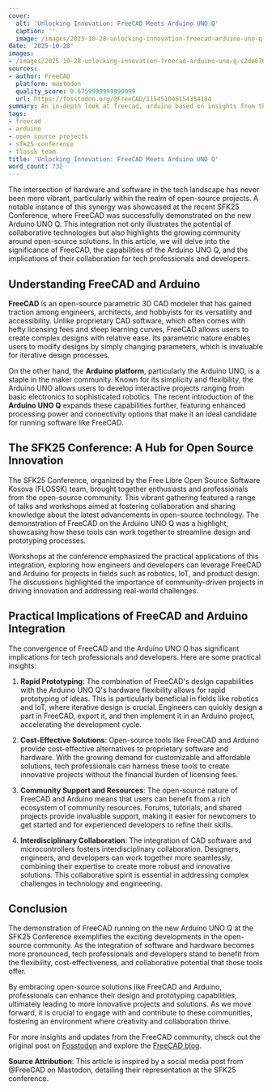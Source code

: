 ```yaml
---
cover:
  alt: 'Unlocking Innovation: FreeCAD Meets Arduino UNO Q'
  caption: ''
  image: /images/2025-10-28-unlocking-innovation-freecad-arduino-uno-q-c2de676d2f75.png
date: '2025-10-28'
images:
- /images/2025-10-28-unlocking-innovation-freecad-arduino-uno-q-c2de676d2f75-icon.png
sources:
- author: FreeCAD
  platform: mastodon
  quality_score: 0.6759999999999999
  url: https://fosstodon.org/@FreeCAD/115451046154354184
summary: An in-depth look at freecad, arduino based on insights from the tech community.
tags:
- freecad
- arduino
- open source projects
- sfk25 conference
- flossk team
title: 'Unlocking Innovation: FreeCAD Meets Arduino UNO Q'
word_count: 732
---
```


The intersection of hardware and software in the tech landscape has never been more vibrant, particularly within the realm of open-source projects. A notable instance of this synergy was showcased at the recent SFK25 Conference, where FreeCAD was successfully demonstrated on the new Arduino UNO Q. This integration not only illustrates the potential of collaborative technologies but also highlights the growing community around open-source solutions. In this article, we will delve into the significance of FreeCAD, the capabilities of the Arduino UNO Q, and the implications of their collaboration for tech professionals and developers.

## Understanding FreeCAD and Arduino

**FreeCAD** is an open-source parametric 3D CAD modeler that has gained traction among engineers, architects, and hobbyists for its versatility and accessibility. Unlike proprietary CAD software, which often comes with hefty licensing fees and steep learning curves, FreeCAD allows users to create complex designs with relative ease. Its parametric nature enables users to modify designs by simply changing parameters, which is invaluable for iterative design processes.

On the other hand, the **Arduino platform**, particularly the Arduino UNO, is a staple in the maker community. Known for its simplicity and flexibility, the Arduino UNO allows users to develop interactive projects ranging from basic electronics to sophisticated robotics. The recent introduction of the **Arduino UNO Q** expands these capabilities further, featuring enhanced processing power and connectivity options that make it an ideal candidate for running software like FreeCAD.

## The SFK25 Conference: A Hub for Open Source Innovation

The SFK25 Conference, organized by the Free Libre Open Source Software Kosova (FLOSSK) team, brought together enthusiasts and professionals from the open-source community. This vibrant gathering featured a range of talks and workshops aimed at fostering collaboration and sharing knowledge about the latest advancements in open-source technology. The demonstration of FreeCAD on the Arduino UNO Q was a highlight, showcasing how these tools can work together to streamline design and prototyping processes.

Workshops at the conference emphasized the practical applications of this integration, exploring how engineers and developers can leverage FreeCAD and Arduino for projects in fields such as robotics, IoT, and product design. The discussions highlighted the importance of community-driven projects in driving innovation and addressing real-world challenges.

## Practical Implications of FreeCAD and Arduino Integration

The convergence of FreeCAD and the Arduino UNO Q has significant implications for tech professionals and developers. Here are some practical insights:

1. **Rapid Prototyping**: The combination of FreeCAD's design capabilities with the Arduino UNO Q's hardware flexibility allows for rapid prototyping of ideas. This is particularly beneficial in fields like robotics and IoT, where iterative design is crucial. Engineers can quickly design a part in FreeCAD, export it, and then implement it in an Arduino project, accelerating the development cycle.

2. **Cost-Effective Solutions**: Open-source tools like FreeCAD and Arduino provide cost-effective alternatives to proprietary software and hardware. With the growing demand for customizable and affordable solutions, tech professionals can harness these tools to create innovative projects without the financial burden of licensing fees.

3. **Community Support and Resources**: The open-source nature of FreeCAD and Arduino means that users can benefit from a rich ecosystem of community resources. Forums, tutorials, and shared projects provide invaluable support, making it easier for newcomers to get started and for experienced developers to refine their skills.

4. **Interdisciplinary Collaboration**: The integration of CAD software and microcontrollers fosters interdisciplinary collaboration. Designers, engineers, and developers can work together more seamlessly, combining their expertise to create more robust and innovative solutions. This collaborative spirit is essential in addressing complex challenges in technology and engineering.

## Conclusion

The demonstration of FreeCAD running on the new Arduino UNO Q at the SFK25 Conference exemplifies the exciting developments in the open-source community. As the integration of software and hardware becomes more pronounced, tech professionals and developers stand to benefit from the flexibility, cost-effectiveness, and collaborative potential that these tools offer.

By embracing open-source solutions like FreeCAD and Arduino, professionals can enhance their design and prototyping capabilities, ultimately leading to more innovative projects and solutions. As we move forward, it is crucial to engage with and contribute to these communities, fostering an environment where creativity and collaboration thrive.

For more insights and updates from the FreeCAD community, check out the original post on [Fosstodon](https://fosstodon.org/@FreeCAD/115451046154354184) and explore the [FreeCAD blog](https://blog.freecad.org/2025/10/28/freecad-running-on-new-arduino-uno-q-at-sfk25/#Announcement).

**Source Attribution**: This article is inspired by a social media post from @FreeCAD on Mastodon, detailing their representation at the SFK25 conference.